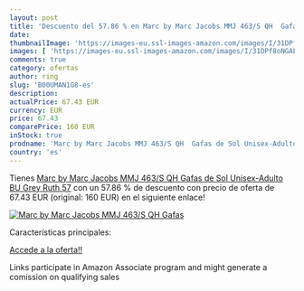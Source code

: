 ```yaml
---
layout: post
title: 'Descuento del 57.86 % en Marc by Marc Jacobs MMJ 463/S QH  Gafas '
date: 
thumbnailImage: 'https://images-eu.ssl-images-amazon.com/images/I/31DPf8oNGAL._SL200_.jpg'
images: [ 'https://images-eu.ssl-images-amazon.com/images/I/31DPf8oNGAL._SL200_.jpg' ]
comments: true
category: ofertas
author: ring
slug: 'B00UMAN1G8-es'
description:
actualPrice: 67.43 EUR
currency: EUR
price: 67.43
comparePrice: 160 EUR
inStock: true
prodname: 'Marc by Marc Jacobs MMJ 463/S QH  Gafas de Sol Unisex-Adulto  BU Grey Ruth  57'
country: 'es'
---
```


Tienes [Marc by Marc Jacobs MMJ 463/S QH  Gafas de Sol Unisex-Adulto  BU Grey Ruth  57](https://www.amazon.es/dp/B00UMAN1G8/?tag=tolees-21) con un 57.86 % de descuento con precio de oferta de 67.43 EUR (original: 160 EUR) en el siguiente enlace!

[![Marc by Marc Jacobs MMJ 463/S QH  Gafas ](https://images-eu.ssl-images-amazon.com/images/I/31DPf8oNGAL._SL200_.jpg)](https://www.amazon.es/dp/B00UMAN1G8/?tag=tolees-21)

Características principales:


[Accede a la oferta!!](https://www.amazon.es/dp/B00UMAN1G8/?tag=tolees-21)

Links participate in Amazon Associate program and might generate a comission on qualifying sales


